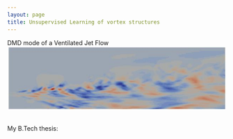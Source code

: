 ```yaml
---
layout: page
title: Unsupervised Learning of vortex structures
---
```



DMD mode of a Ventilated Jet Flow
![IPM1_photo](/assets/BTP_img_2.png) <br /> <br />


My B.Tech thesis:
<object data="../assets/SiddharthDey_BTP.pdf" width="900" height="1000" type='application/pdf'></object>
